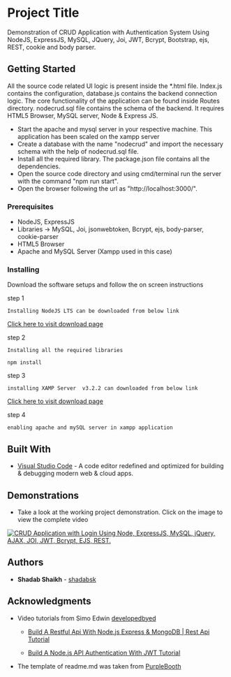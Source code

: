 # Project Title
Demonstration of CRUD Application with Authentication System Using NodeJS, ExpressJS, MySQL, JQuery, Joi, JWT, Bcrypt, Bootstrap, ejs, REST, cookie and body parser.

## Getting Started
All the source code related UI logic is present inside the \*.html file. Index.js contains the configuration, database.js contains the backend connection logic. The core functionality of the application can be found inside Routes directory. nodecrud.sql file contains the schema of the backend. It requires HTML5 Browser, MySQL server, Node & Express JS.
* Start the apache and mysql server in your respective machine. This application has been scaled on the xampp server
* Create a database with the name "nodecrud" and import the necessary schema with the help of nodecrud.sql file.
* Install all the required library. The package.json file contains all the dependencies.
* Open the source code directory and using cmd/terminal run the server with the command "npm run start".
* Open the browser following the url as "http://localhost:3000/".	


### Prerequisites

* NodeJS, ExpressJS
* Libraries -> MySQL, Joi, jsonwebtoken, Bcrypt, ejs, body-parser, cookie-parser
* HTML5 Browser
* Apache and MySQL Server (Xampp used in this case)


### Installing

Download the software setups and follow the on screen instructions

step 1

```
Installing NodeJS LTS can be downloaded from below link
```
[Click here to visit download page](https://nodejs.org/en/download/)

step 2

```
Installing all the required libraries
```
```
npm install
```

step 3

```
installing XAMP Server  v3.2.2 can downloaded from below link
```
[Click here to visit download page](https://sourceforge.net/projects/xampp/files/XAMPP%20Windows/5.6.21/)

step 4

```
enabling apache and mySQL server in xampp application
```

## Built With

* [Visual Studio Code](https://code.visualstudio.com/) - A code editor redefined and optimized for building & debugging modern web & cloud apps.


## Demonstrations

* Take a look at the working project demonstration. Click on the image to view the complete video


[![CRUD Application with Login Using Node, ExpressJS, MySQL, jQuery, AJAX, JOI, JWT, Bcrypt, EJS, REST.
](https://i.ytimg.com/vi/WSEdv2rRkOM/hqdefault.jpg)](https://youtu.be/WSEdv2rRkOM)


## Authors

* **Shadab Shaikh** - [shadabsk](https://github.com/shadabsk)

## Acknowledgments

* Video tutorials from Simo Edwin [developedbyed](https://github.com/developedbyed)

	* [Build A Restful Api With Node.js Express & MongoDB | Rest Api Tutorial](https://www.youtube.com/watch?v=vjf774RKrLc)

	* [Build A Node.js API Authentication With JWT Tutorial](https://www.youtube.com/watch?v=2jqok-WgelI)

* The template of readme.md was taken from [PurpleBooth](https://github.com/PurpleBooth)
